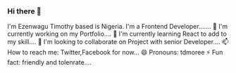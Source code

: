 ### Hi there 👋

I'm Ezenwagu Timothy based is Nigeria. I'm a Frontend Developer.......
🔭 I'm currently working on my Portfolio....
🌱 I'm currently learning React to add to my skill....
👯 I'm looking to collaborate on Project with senior Developer....
📫 How to reach me: Twitter,Facebook for now...
😄 Pronouns: tdmoree
⚡ Fun fact: friendly and tolenrate....
<!--
**tdmoree/tdmoree** is a ✨ _special_ ✨ repository because its `README.md` (this file) appears on your GitHub profile.

Here are some ideas to get you started:

- 🔭 I’m currently working on ...
- 🌱 I’m currently learning ...
- 👯 I’m looking to collaborate on ...
- 🤔 I’m looking for help with ...
- 💬 Ask me about ...
- 📫 How to reach me: ...
- 😄 Pronouns: ...
- ⚡ Fun fact: ...
-->
